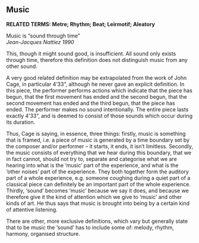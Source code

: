 ## Music

**RELATED TERMS: Metre; Rhythm; Beat; Leirmotif; Aleatory**

Music is “sound through time”  
_Jean-Jacques Nattiez 1990_

This, though it might sound good, is insufficient. All sound only exists through time, therefore this definition does not distinguish music from any other sound.

A very good related definition may be extrapolated from the work of John Cage, in particular 4’33”, although he never gave an explicit definition. In this piece, the performer performs actions which indicate that the piece has begun, that the first movement has ended and the second begun, that the second movement has ended and the third begun, that the piece has ended. The performer makes no sound intentionally. The entire piece lasts exactly 4’33”, and is deemed to consist of those sounds which occur during its duration. 

Thus, Cage is saying, in essence, three things: firstly, music is something that is framed, i.e. a piece of music is generated by a time boundary set by the composer and/or performer – it starts, it ends, it isn’t limitless. Secondly, the music consists of everything that we hear during this boundary, that we in fact cannot, should not try to, separate and categorise what we are hearing into what is the ‘music’ part of the experience, and what is the ‘other noises’ part of the experience. They both together form the auditory part of a whole experience, e.g. someone coughing during a quiet part of a classical piece can definitely be an important part of the whole experience. Thirdly, ‘sound’ becomes ‘music’ because we say it does, and because we therefore give it the kind of attention which we give to ‘music’ and other kinds of art. He thus says that music is brought into being by a certain kind of attentive listening.

There are other, more exclusive definitions, which vary but generally state that to be music the ‘sound’ has to include some of: melody, rhythm, harmony, organised structure.


